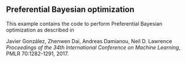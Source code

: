 ## Preferential Bayesian optimization 

This example contains the code to perform Preferential Bayesian optimization as described in 

Javier González, Zhenwen Dai, Andreas Damianou, Neil D. Lawrence 
*Proceedings of the 34th International Conference on Machine Learning*, PMLR 70:1282-1291, 2017.
